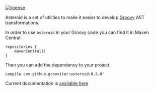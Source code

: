 [![license](https://img.shields.io/github/license/grooviter/asteroid.svg)](https://www.apache.org/licenses/LICENSE-2.0) 

Asteroid is a set of utilities to make it easier to develop [Groovy](http://www.groovy-lang.org) AST transformations.

In order to use `Asteroid` in your Groovy code you can find it in Maven Central:

    repositories {
        mavenCentral()
    }

Then you can add the dependency to your project:

    compile com.github.grooviter:asteroid:0.5.0'

Current documentation is [available here](http://grooviter.github.io/asteroid/)

